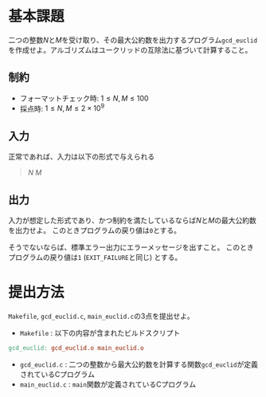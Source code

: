 # 基本課題
二つの整数$N$と$M$を受け取り、その最大公約数を出力するプログラム`gcd_euclid`を作成せよ。アルゴリズムはユークリッドの互除法に基づいて計算すること。

## 制約
* フォーマットチェック時: $1 \leq N,M \leq 100$
* 採点時: $1 \leq N,M \leq 2\times10^{9}$

## 入力
正常であれば、入力は以下の形式で与えられる

>
> $N$ $M$
>

## 出力
入力が想定した形式であり、かつ制約を満たしているならば$N$と$M$の最大公約数を出力せよ。
このときプログラムの戻り値は`0`とする。

そうでないならば、標準エラー出力にエラーメッセージを出すこと。
このときプログラムの戻り値は`1` (`EXIT_FAILURE`と同じ) とする。

# 提出方法
`Makefile`, `gcd_euclid.c`, `main_euclid.c`の3点を提出せよ。
* `Makefile` : 以下の内容が含まれたビルドスクリプト
```Makefile
gcd_euclid: gcd_euclid.o main_euclid.o
```
* `gcd_euclid.c` : 二つの整数から最大公約数を計算する関数`gcd_euclid`が定義されているCプログラム
* `main_euclid.c` : `main`関数が定義されているCプログラム
